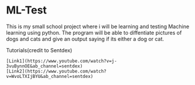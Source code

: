 # ML-Test

This is my small school project where i will be learning and testing Machine learning using python. The program will be able to diffentiate pictures of dogs and cats and give an output saying if its either a dog or cat.

Tutorials(credit to Sentdex)
```
[Link1](https://www.youtube.com/watch?v=j-3vuBynnOE&ab_channel=sentdex)
[Link2](https://www.youtube.com/watch?v=WvoLTXIjBYU&ab_channel=sentdex)
```
